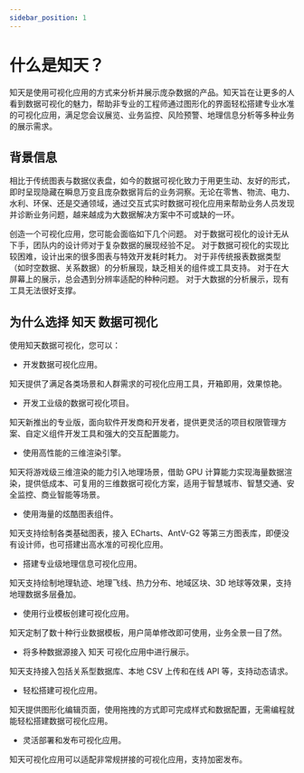 ```yaml
---
sidebar_position: 1
---
```


# 什么是知天？

知天是使用可视化应用的方式来分析并展示庞杂数据的产品。知天旨在让更多的人看到数据可视化的魅力，帮助非专业的工程师通过图形化的界面轻松搭建专业水准的可视化应用，满足您会议展览、业务监控、风险预警、地理信息分析等多种业务的展示需求。

## 背景信息

相比于传统图表与数据仪表盘，如今的数据可视化致力于用更生动、友好的形式，即时呈现隐藏在瞬息万变且庞杂数据背后的业务洞察。无论在零售、物流、电力、水利、环保、还是交通领域，通过交互式实时数据可视化应用来帮助业务人员发现并诊断业务问题，越来越成为大数据解决方案中不可或缺的一环。

创造一个可视化应用，您可能会面临如下几个问题。
对于数据可视化的设计无从下手，团队内的设计师对于复杂数据的展现经验不足。
对于数据可视化的实现比较困难，设计出来的很多图表与特效开发耗时耗力。
对于非传统报表数据类型（如时空数据、关系数据）的分析展现，缺乏相关的组件或工具支持。
对于在大屏幕上的展示，总会遇到分辨率适配的种种问题。
对于大数据的分析展示，现有工具无法很好支撑。

## 为什么选择 知天 数据可视化

使用知天数据可视化，您可以：

- 开发数据可视化应用。

知天提供了满足各类场景和人群需求的可视化应用工具，开箱即用，效果惊艳。

- 开发工业级的数据可视化项目。

知天新推出的专业版，面向软件开发商和开发者，提供更灵活的项目权限管理方案、自定义组件开发工具和强大的交互配置能力。

- 使用高性能的三维渲染引擎。

知天将游戏级三维渲染的能力引入地理场景，借助 GPU 计算能力实现海量数据渲染，提供低成本、可复用的三维数据可视化方案，适用于智慧城市、智慧交通、安全监控、商业智能等场景。

- 使用海量的炫酷图表组件。

知天支持绘制各类基础图表，接入 ECharts、AntV-G2 等第三方图表库，即便没有设计师，也可搭建出高水准的可视化应用。

- 搭建专业级地理信息可视化应用。

知天支持绘制地理轨迹、地理飞线、热力分布、地域区块、3D 地球等效果，支持地理数据多层叠加。

- 使用行业模板创建可视化应用。

知天定制了数十种行业数据模板，用户简单修改即可使用，业务全景一目了然。

- 将多种数据源接入 知天 可视化应用中进行展示。

知天支持接入包括关系型数据库、本地 CSV 上传和在线 API 等，支持动态请求。

- 轻松搭建可视化应用。

知天提供图形化编辑页面，使用拖拽的方式即可完成样式和数据配置，无需编程就能轻松搭建数据可视化应用。

- 灵活部署和发布可视化应用。

知天可视化应用可以适配非常规拼接的可视化应用，支持加密发布。

